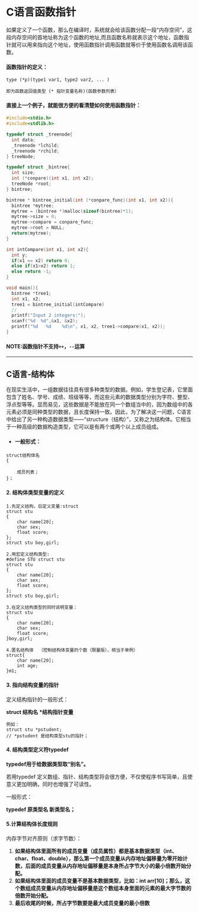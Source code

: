 # C语言函数指针

如果定义了一个函数，那么在编译时，系统就会给该函数分配一段“内存空间”，这段内存空间的首地址称为这个函数的地址,而且函数名称就表示这个地址，函数指针就可以用来指向这个地址，使用函数指针调用函数就等价于使用函数名调用该函数。

#### 函数指针的定义：

```
type (*p)(type1 var1, type2 var2, ... )

即为函数返回值类型 (* 指针变量名称)(函数参数列表）
```

#### 直接上一个例子，就能很方便的看清楚如何使用函数指针：

```c
#include<stdio.h>
#include<stdlib.h>

typedef struct _treenode{
  int data;
  _treenode *lchild;
  _treenode *rchild;
} treeNode;

typedef struct _bintree{
  int size;
  int (*conpare)(int x1, int x2);
  treeNode *root;
} bintree;

bintree * bintree_initial(int (*conpare_func)(int x1, int x2)){
  bintree *mytree;
  mytree = (bintree *)malloc(sizeof(bintree)*1);
  mytree->size = 0;
  mytree->compare = conpare_func;
  mytree->root = NULL;
  return(mytree);
}

int intCompare(int x1, int x2){
  int y;
  if(x1 == x2) return 0;
  else if(x1>x2) return 1;
  else return -1;
}

void main(){
  bintree *tree1;
  int x1, x2;
  tree1 = bintree_initial(intCompare)
  //
  printf("Input 2 integers:");
  scanf("%d  %d",&x1, &x2);
  printf("%d   %d    %d\n", x1, x2, tree1->compare(x1, x2));
}
```

#### NOTE:函数指针不支持`++`，`--`运算

---

## C语言-结构体

在现实生活中，一组数据往往具有很多种类型的数据。例如，学生登记表，它里面包含了姓名、学号、成绩、班级等等，而这些元素的数据类型分别为字符、整型、浮点型等等。显而易见，这些数据是不能放在同一个数组当中的，因为数组中的各元素必须是同种类型的数据，且长度保持一致。因此，为了解决这一问题，C语言中给出了另一种构造数据类型——“structure（结构）”，又称之为结构体。它相当于一种高级的数据构造类型，它可以是有两个或两个以上成员组成。

* #### 一般形式：

```
struct结构体名
{

    成员列表；
}；
```

#### 2. 结构体类型变量的定义

```
1.先定义结构，后定义变量:struct
struct stu
{
    char name[20];
    char sex;
    float score;
};
struct stu boy,girl;
```

```
2.用宏定义结构类型:
#define STU struct stu
struct stu
{
    char name[20];
    char sex;
    float score;
};
struct stu boy,girl;
```

```
3.在定义结构类型的同时说明变量：
struct stu
{
    char name[20];
    char sex;
    float score;
}boy,girl;
```

```
4.匿名结构体  （控制结构体变量的个数（限量版），相当于单例）
struct{
    char name[20];
    int age;
}m1;
```

#### 3. 指向结构变量的指针

定义结构指针的一般形式：

**struct 结构名 \*结构指针变量**

```
例如：
struct stu *pstudent;
// *pstudent 是结构类型stu的指针；
```

#### 4. 结构类型定义符typedef

**typedef用于给数据类型取“别名”。**

若用typedef 定义数组、指针、结构类型将会很方便，不仅使程序书写简单，且使意义更加明确，同时也增强了可读性。

一般形式：

**typedef 原类型名 新类型名；**

#### 5.计算结构体长度规则

内存字节对齐原则（求字节数）：

1. **如果结构体里面所有的成员变量（成员属性）都是基本数据类型（int、char、float、double），那么第一个成员变量从内存地址偏移量为零开始计数，后面的成员变量从内存地址偏移量是本身所占字节大小的最小倍数开始分配。**
2. **如果结构体里面的成员变量不是基本数据类型，比如：int arr\[10\]；那么，这个数组成员变量从内存地址偏移量是这个数组本身里面的元素的最大字节数的倍数开始分配。**
3. **最后收尾的时候，所占字节数要是最大成员变量的最小倍数**

  


  




